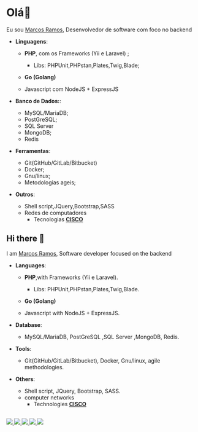 # Olá👋

Eu sou [Marcos Ramos](https://www.linkedin.com/in/themarcosramos), Desenvolvedor de software com foco no backend

- **Linguagens**: 
  - <strong>PHP</strong>, com os Frameworks (Yii e Laravel) ;
    - Libs: PHPUnit,PHPstan,Plates,Twig,Blade; 

   - <strong>Go (Golang)</strong>

  - Javascript com NodeJS + ExpressJS

- **Banco de Dados:**:
  - MySQL/MariaDB;
  - PostGreSQL;
  - SQL Server
  - MongoDB;
  - Redis 

- **Ferramentas**:
  - Git(GitHub/GitLab/Bitbucket)
  - Docker;
  - Gnu/linux;
  - Metodologias ageis;

- **Outros**:
  - Shell script,JQuery,Bootstrap,SASS 
  - Redes de computadores 
    - Tecnologias <strong>  [CISCO](https://www.cisco.com/) </strong>

## Hi there 👋

I am [Marcos Ramos](https://www.linkedin.com/in/themarcosramos), Software developer focused on the backend

- **Languages**: 
  - <strong>PHP</strong>,with Frameworks (Yii e Laravel).
    - Libs: PHPUnit,PHPstan,Plates,Twig,Blade.

   - <strong>Go (Golang)</strong>

  - Javascript  with NodeJS + ExpressJS.

- **Database**:
  - MySQL/MariaDB, PostGreSQL ,SQL Server ,MongoDB, Redis. 

- **Tools**:
  - Git(GitHub/GitLab/Bitbucket), Docker, Gnu/linux, agile methodologies.

- **Others**:
  - Shell script, JQuery, Bootstrap, SASS. 
  - computer networks
    - Technologies <strong> [CISCO](https://www.cisco.com/) </strong>

##

<p align="left">
  <a href="https://www.linkedin.com/in/themarcosramos" target="_blank">
    <img src="https://img.shields.io/badge/-LinkedIn-%230077B5?style=for-the-badge&logo=linkedin&logoColor=white" target="_blank">
  </a> 
   <a href="https://twitter.com/themarcosramos_" target="_blank">
    <img src="https://img.shields.io/badge/-twitter-%23000000?style=for-the-badge&logo=x&logoColor=white" target="_blank">
  </a>
  <a href="https://bsky.app/profile/themarcosramos.bsky.social" target="_blank">
    <img src="https://img.shields.io/badge/-bluesky-%230099B6?style=for-the-badge&logo=bluesky&logoColor=white" target="_blank">
  </a>
   <a href="https://www.threads.net/@themarcosramos_" target="_blank">
    <img src="https://img.shields.io/badge/-threads-%23030303?style=for-the-badge&logo=threads&logoColor=white" target="_blank">
  </a>
   <a href="https://discord.com/users/themarcosramos#3550" target="_blank">
    <img src="https://img.shields.io/badge/-discord-%2365B5?style=for-the-badge&logo=discord&logoColor=white" target="_blank">
  </a>
</p>
